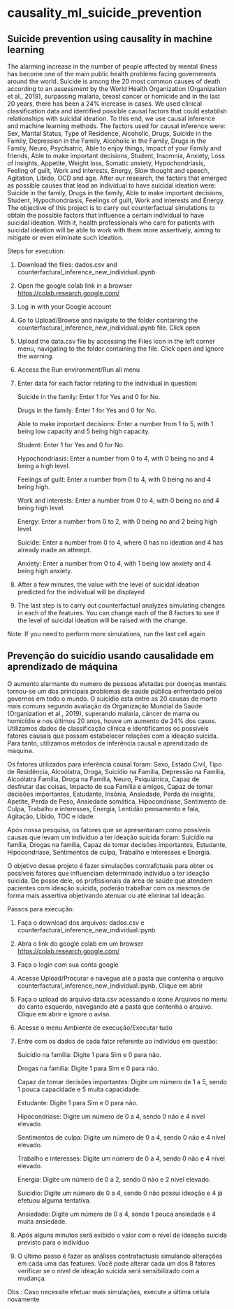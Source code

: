 # causality_ml_suicide_prevention


## Suicide prevention using causality in machine learning

The alarming increase in the number of people affected by mental illness has become one of the main public health problems facing governments around the world.
Suicide is among the 20 most common causes of death according to an assessment by the World Health Organization (Organization et al., 2019), surpassing malaria, breast cancer or homicide and in the last 20 years, there has been a 24% increase in cases.
We used clinical classification data and identified possible causal factors that could establish relationships with suicidal ideation.
To this end, we use causal inference and machine learning methods.
The factors used for causal inference were: Sex, Marital Status, Type of Residence, Alcoholic, Drugs, Suicide in the Family, Depression in the Family, Alcoholic in the Family, Drugs in the Family, Neuro, Psychiatric, Able to enjoy things, Impact of your Family and friends, Able to make important decisions, Student, Insomnia, Anxiety, Loss of insights, Appetite, Weight loss, Somatic anxiety, Hypochondriasis, Feeling of guilt, Work and interests, Energy, Slow thought and speech, Agitation, Libido, OCD and age.
After our research, the factors that emerged as possible causes that lead an individual to have suicidal ideation were: Suicide in the family, Drugs in the family, Able to make important decisions, Student, Hypochondriasis, Feelings of guilt, Work and interests and Energy.
The objective of this project is to carry out counterfactual simulations to obtain the possible factors that influence a certain individual to have suicidal ideation.
With it, health professionals who care for patients with suicidal ideation will be able to work with them more assertively, aiming to mitigate or even eliminate such ideation.

Steps for execution:

1) Download the files: dados.csv and counterfactural_inference_new_individual.ipynb
2) Open the google colab link in a browser https://colab.research.google.com/
3) Log in with your Google account
4) Go to Upload/Browse and navigate to the folder containing the counterfactural_inference_new_individual.ipynb file. Click open
5) Upload the data.csv file by accessing the Files icon in the left corner menu, navigating to the folder containing the file. Click open and ignore the warning.
6) Access the Run environment/Run all menu
7) Enter data for each factor relating to the individual in question:
   
  	Suicide in the family: Enter 1 for Yes and 0 for No.
  
  	Drugs in the family: Enter 1 for Yes and 0 for No.
  
  	Able to make important decisions: Enter a number from 1 to 5, with 1 being low capacity and 5 being high capacity.
  
  	Student: Enter 1 for Yes and 0 for No.
  
  	Hypochondriasis: Enter a number from 0 to 4, with 0 being no and 4 being a high level.
  
  	Feelings of guilt: Enter a number from 0 to 4, with 0 being no and 4 being high.
  
  	Work and interests: Enter a number from 0 to 4, with 0 being no and 4 being high level.
  
  	Energy: Enter a number from 0 to 2, with 0 being no and 2 being high level.
  
  	Suicide: Enter a number from 0 to 4, where 0 has no ideation and 4 has already made an attempt.
  
  	Anxiety: Enter a number from 0 to 4, with 1 being low anxiety and 4 being high anxiety.

9) After a few minutes, the value with the level of suicidal ideation predicted for the individual will be displayed
10) The last step is to carry out counterfactual analyzes simulating changes in each of the features.
  You can change each of the 8 factors to see if the level of suicidal ideation will be raised with the change.
  
  Note: If you need to perform more simulations, run the last cell again

## Prevenção do suicídio usando causalidade em aprendizado de máquina
O aumento alarmante do numero de pessoas afetadas por doenças mentais tornou-se um dos principais problemas de saúde pública enfrentado pelos governos em todo o mundo.
O suicídio esta entre as 20 causas de morte mais comuns segundo avaliação da Organização Mundial da Saúde (Organization et al., 2019), superando malaria, câncer de mama 
ou homicídio e nos últimos 20 anos, houve um aumento de 24% dos casos.
Utilizamos dados de classificação clínica e identificamos os possíveis fatores causais que possam estabelecer relações com a ideação suicida.
Para tanto, utilizamos métodos de inferência causal e aprendizado de maquina.

Os fatores utilizados para inferência causal foram: Sexo, Estado Civil, Tipo de Residência, Alcoólatra, Droga, Suicídio na Família, Depressão na Família, 
Alcoólatra Família, Droga na Família, Neuro, Psiquiátrica, Capaz de desfrutar das coisas, Impacto de sua Família e amigos, Capaz de tomar decisões importantes, 
Estudante, Insônia, Ansiedade, Perda de insights, Apetite, Perda de Peso, Ansiedade somática, Hipocondriase, Sentimento de Culpa, Trabalho e interesses,
Energia, Lentidão pensamento e fala, Agitação, Libido, TOC e idade.

Após nossa pesquisa, os fatores que se apresentaram como possíveis causas que levam um indivíduo a ter ideação suicida foram: Suicídio na família, Drogas na família,
Capaz de tomar decisões importantes, Estudante, Hipocondriase, Sentimentos de culpa, Trabalho e interesses e Energia.

O objetivo desse projeto é fazer simulações contrafctuais para obter os possíveis fatores que influenciam determinado indivíduo a ter ideação suicida.
De posse dele, os profissionais da área de saúde que atendem pacientes com ideação suicida, poderão trabalhar com os mesmos de forma mais assertiva objetivando atenuar ou até eliminar
tal ideação.

Passos para execução:

1) Faça o download dos arquivos: dados.csv e counterfactural_inference_new_individual.ipynb
2) Abra o link do google colab em um browser https://colab.research.google.com/   
3) Faça o login com sua conta google                                                                 
4) Acesse Upload/Procurar e navegue até a pasta que contenha o arquivo counterfactural_inference_new_individual.ipynb. Clique em abrir
5) Faça o upload do arquivo data.csv acessando o ícone Arquivos no menu do canto esquerdo, navegando até a pasta que contenha o arquivo. Clique em abrir e ignore o aviso.
6) Acesse o menu Ambiente de execução/Executar tudo
7) Entre com os dados de cada fator referente ao indivíduo em questão:
   
	  Suicídio na família: Digite 1 para Sim e 0 para não.
   
	  Drogas na família: Digite 1 para Sim e 0 para não.
   
	  Capaz de tomar decisões importantes: Digite um número de 1 a 5, sendo 1 pouca capacidade e 5 muita capacidade.
   
	  Estudante: Digite 1 para Sim e 0 para não.
   
	  Hipocondriase: Digite um número de 0 a 4, sendo 0 não e 4 nível elevado.
   
	  Sentimentos de culpa: Digite um número de 0 a 4, sendo 0 não e 4 nível elevado.
   
	  Trabalho e interesses: Digite um número de 0 a 4, sendo 0 não e 4 nível elevado.
   
	  Energia: Digite um número de 0 a 2, sendo 0 não e 2 nível elevado.
   
	  Suicidio: Digite um número de 0 a 4, sendo 0 não possui ideação e 4 já efetuou alguma tentativa.
   
	  Ansiedade: Digite um número de 0 a 4, sendo 1 pouca ansiedade e 4 muita ansiedade.

9) Após alguns minutos será exibido o valor com o nível de ideação suicida previsto para o indivíduo
10) O último passo é fazer as análises contrafactuais simulando alterações em cada uma das features.
	Você pode alterar cada um dos 8 fatores verificar se o nível de ideação suicida será sensibilizado com a mudança.

Obs.: Caso necessite efetuar mais simulações, execute a última célula novamente
